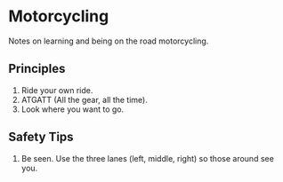 # Motorcycling

Notes on learning and being on the road motorcycling.

## Principles

1. Ride your own ride.
1. ATGATT (All the gear, all the time).
1. Look where you want to go.

## Safety Tips

1. Be seen. Use the three lanes (left, middle, right) so those around see you.
